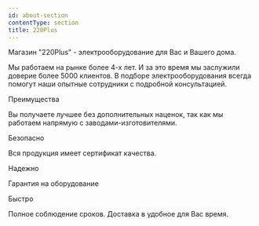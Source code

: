 ```yaml
---
id: about-section
contentType: section
title: 220Plus
---
```

Магазин "220Plus" - электрооборудование для Вас и Вашего дома.

Мы работаем на рынке более 4-х лет. И за это время мы заслужили доверие более 5000 клиентов. В подборе электрооборудования всегда помогут наши опытные сотрудники с подробной консультацией.

Преимущества 

Вы получаете лучшее без дополнительных наценок, так как мы работаем напрямую с заводами-изготовителями.

Безопасно

Вся продукция имеет сертификат качества.

Надежно 

Гарантия на оборудование

Быстро 

Полное соблюдение сроков. Доставка в удобное для Вас время.
